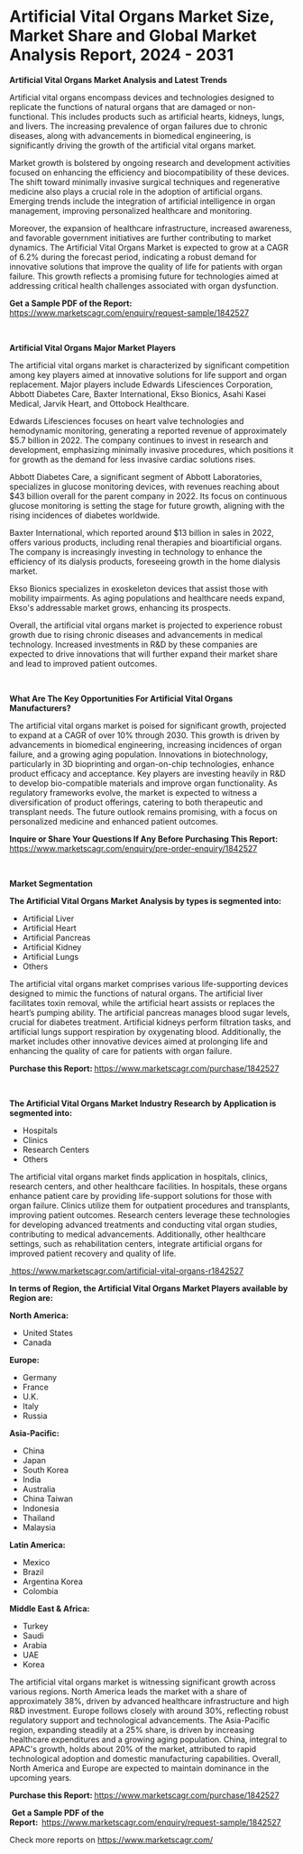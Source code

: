 <p><h1>Artificial Vital Organs Market Size, Market Share and Global Market Analysis Report, 2024 - 2031</h1></p><p><strong>Artificial Vital Organs Market Analysis and Latest Trends</strong></p>
<p><p>Artificial vital organs encompass devices and technologies designed to replicate the functions of natural organs that are damaged or non-functional. This includes products such as artificial hearts, kidneys, lungs, and livers. The increasing prevalence of organ failures due to chronic diseases, along with advancements in biomedical engineering, is significantly driving the growth of the artificial vital organs market.</p><p>Market growth is bolstered by ongoing research and development activities focused on enhancing the efficiency and biocompatibility of these devices. The shift toward minimally invasive surgical techniques and regenerative medicine also plays a crucial role in the adoption of artificial organs. Emerging trends include the integration of artificial intelligence in organ management, improving personalized healthcare and monitoring.</p><p>Moreover, the expansion of healthcare infrastructure, increased awareness, and favorable government initiatives are further contributing to market dynamics. The Artificial Vital Organs Market is expected to grow at a CAGR of 6.2% during the forecast period, indicating a robust demand for innovative solutions that improve the quality of life for patients with organ failure. This growth reflects a promising future for technologies aimed at addressing critical health challenges associated with organ dysfunction.</p></p>
<p><strong>Get a Sample PDF of the Report:&nbsp;</strong> <a href="https://www.marketscagr.com/enquiry/request-sample/1842527?utm_campaign=1126&utm_medium=2&utm_source=Github&utm_content=ia&utm_term=01012025&utm_id=artificial-vital-organs">https://www.marketscagr.com/enquiry/request-sample/1842527</a></p>
<p>&nbsp;</p>
<p><strong>Artificial Vital Organs Major Market Players</strong></p>
<p><p>The artificial vital organs market is characterized by significant competition among key players aimed at innovative solutions for life support and organ replacement. Major players include Edwards Lifesciences Corporation, Abbott Diabetes Care, Baxter International, Ekso Bionics, Asahi Kasei Medical, Jarvik Heart, and Ottobock Healthcare. </p><p>Edwards Lifesciences focuses on heart valve technologies and hemodynamic monitoring, generating a reported revenue of approximately $5.7 billion in 2022. The company continues to invest in research and development, emphasizing minimally invasive procedures, which positions it for growth as the demand for less invasive cardiac solutions rises.</p><p>Abbott Diabetes Care, a significant segment of Abbott Laboratories, specializes in glucose monitoring devices, with revenues reaching about $43 billion overall for the parent company in 2022. Its focus on continuous glucose monitoring is setting the stage for future growth, aligning with the rising incidences of diabetes worldwide.</p><p>Baxter International, which reported around $13 billion in sales in 2022, offers various products, including renal therapies and bioartificial organs. The company is increasingly investing in technology to enhance the efficiency of its dialysis products, foreseeing growth in the home dialysis market.</p><p>Ekso Bionics specializes in exoskeleton devices that assist those with mobility impairments. As aging populations and healthcare needs expand, Ekso's addressable market grows, enhancing its prospects.</p><p>Overall, the artificial vital organs market is projected to experience robust growth due to rising chronic diseases and advancements in medical technology. Increased investments in R&D by these companies are expected to drive innovations that will further expand their market share and lead to improved patient outcomes.</p></p>
<p>&nbsp;</p>
<p><strong>What Are The Key Opportunities For Artificial Vital Organs Manufacturers?</strong></p>
<p><p>The artificial vital organs market is poised for significant growth, projected to expand at a CAGR of over 10% through 2030. This growth is driven by advancements in biomedical engineering, increasing incidences of organ failure, and a growing aging population. Innovations in biotechnology, particularly in 3D bioprinting and organ-on-chip technologies, enhance product efficacy and acceptance. Key players are investing heavily in R&D to develop bio-compatible materials and improve organ functionality. As regulatory frameworks evolve, the market is expected to witness a diversification of product offerings, catering to both therapeutic and transplant needs. The future outlook remains promising, with a focus on personalized medicine and enhanced patient outcomes.</p></p>
<p><strong>Inquire or Share Your Questions If Any Before Purchasing This Report:</strong> <a href="https://www.marketscagr.com/enquiry/pre-order-enquiry/1842527?utm_campaign=1126&utm_medium=2&utm_source=Github&utm_content=ia&utm_term=01012025&utm_id=artificial-vital-organs">https://www.marketscagr.com/enquiry/pre-order-enquiry/1842527</a></p>
<p>&nbsp;</p>
<p><strong>Market Segmentation</strong></p>
<p><strong>The Artificial Vital Organs Market Analysis by types is segmented into:</strong></p>
<p><ul><li>Artificial Liver</li><li>Artificial Heart</li><li>Artificial Pancreas</li><li>Artificial Kidney</li><li>Artificial Lungs</li><li>Others</li></ul></p>
<p><p>The artificial vital organs market comprises various life-supporting devices designed to mimic the functions of natural organs. The artificial liver facilitates toxin removal, while the artificial heart assists or replaces the heart’s pumping ability. The artificial pancreas manages blood sugar levels, crucial for diabetes treatment. Artificial kidneys perform filtration tasks, and artificial lungs support respiration by oxygenating blood. Additionally, the market includes other innovative devices aimed at prolonging life and enhancing the quality of care for patients with organ failure.</p></p>
<p><strong>Purchase this Report:&nbsp;</strong><a href="https://www.marketscagr.com/purchase/1842527?utm_campaign=1126&utm_medium=2&utm_source=Github&utm_content=ia&utm_term=01012025&utm_id=artificial-vital-organs">https://www.marketscagr.com/purchase/1842527</a></p>
<p>&nbsp;</p>
<p><strong>The Artificial Vital Organs Market Industry Research by Application is segmented into:</strong></p>
<p><ul><li>Hospitals</li><li>Clinics</li><li>Research Centers</li><li>Others</li></ul></p>
<p><p>The artificial vital organs market finds application in hospitals, clinics, research centers, and other healthcare facilities. In hospitals, these organs enhance patient care by providing life-support solutions for those with organ failure. Clinics utilize them for outpatient procedures and transplants, improving patient outcomes. Research centers leverage these technologies for developing advanced treatments and conducting vital organ studies, contributing to medical advancements. Additionally, other healthcare settings, such as rehabilitation centers, integrate artificial organs for improved patient recovery and quality of life.</p></p>
<p><a href="https://www.marketscagr.com/artificial-vital-organs-r1842527?utm_campaign=1126&utm_medium=2&utm_source=Github&utm_content=ia&utm_term=01012025&utm_id=artificial-vital-organs">&nbsp;https://www.marketscagr.com/artificial-vital-organs-r1842527</a></p>
<p><strong>In terms of Region, the Artificial Vital Organs Market Players available by Region are:</strong></p>
<p>
    <p> <strong> North America: </strong>
        <ul>
            <li>United States</li>
            <li>Canada</li>
        </ul>
        </p> 
    <p> <strong> Europe: </strong>
        <ul>
            <li>Germany</li>
            <li>France</li>
            <li>U.K.</li>
            <li>Italy</li>
            <li>Russia</li>
        </ul>
        </p> 
    <p> <strong> Asia-Pacific: </strong>
        <ul>
            <li>China</li>
            <li>Japan</li>
            <li>South Korea</li>
            <li>India</li>
            <li>Australia</li>
            <li>China Taiwan</li>
            <li>Indonesia</li>
            <li>Thailand</li>
            <li>Malaysia</li>
        </ul>
        </p> 
    <p> <strong> Latin America: </strong>
        <ul>
            <li>Mexico</li>
            <li>Brazil</li>
            <li>Argentina Korea</li>
            <li>Colombia</li>
        </ul>
        </p> 
    <p> <strong> Middle East & Africa: </strong>
        <ul>
            <li>Turkey</li>
            <li>Saudi</li>
            <li>Arabia</li>
            <li>UAE</li>
            <li>Korea</li>
        </ul>
    </p>
    </p>
<p><p>The artificial vital organs market is witnessing significant growth across various regions. North America leads the market with a share of approximately 38%, driven by advanced healthcare infrastructure and high R&D investment. Europe follows closely with around 30%, reflecting robust regulatory support and technological advancements. The Asia-Pacific region, expanding steadily at a 25% share, is driven by increasing healthcare expenditures and a growing aging population. China, integral to APAC's growth, holds about 20% of the market, attributed to rapid technological adoption and domestic manufacturing capabilities. Overall, North America and Europe are expected to maintain dominance in the upcoming years.</p></p>
<p><strong>Purchase this Report: </strong><a href="https://www.marketscagr.com/purchase/1842527?utm_campaign=1126&utm_medium=2&utm_source=Github&utm_content=ia&utm_term=01012025&utm_id=artificial-vital-organs">https://www.marketscagr.com/purchase/1842527</a></p>
<p>&nbsp;<strong>Get a Sample PDF of the Report:&nbsp;&nbsp;</strong><a href="https://www.marketscagr.com/enquiry/request-sample/1842527?utm_campaign=1126&utm_medium=2&utm_source=Github&utm_content=ia&utm_term=01012025&utm_id=artificial-vital-organs">https://www.marketscagr.com/enquiry/request-sample/1842527</a></p>
<p><strong></strong></p>
<p>Check more reports on <a href="https://www.marketscagr.com/?utm_campaign=1126&utm_medium=2&utm_source=Github&utm_content=ia&utm_term=01012025&utm_id=artificial-vital-organs">https://www.marketscagr.com/</a></p>